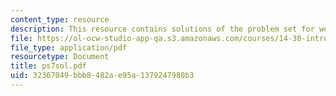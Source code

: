 ```yaml
---
content_type: resource
description: This resource contains solutions of the problem set for week 7.
file: https://ol-ocw-studio-app-qa.s3.amazonaws.com/courses/14-30-introduction-to-statistical-method-in-economics-spring-2006/32367049bbb8482ae95a1379247980b3_ps7sol.pdf
file_type: application/pdf
resourcetype: Document
title: ps7sol.pdf
uid: 32367049-bbb8-482a-e95a-1379247980b3
---
```

